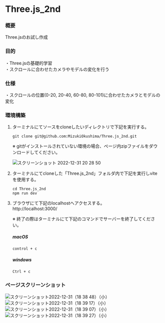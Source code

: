 # Three.js_2nd
### 概要
Three.jsのお試し作成<br>

### 目的
・Three.jsの基礎的学習<br>
・スクロールに合わせたカメラやモデルの変化を行う

### 仕様
・スクロールの位置(0-20, 20-40, 60-80, 80-101)に合わせたカメラとモデルの変化

### 環境構築
1.  ターミナルにてソースをcloneしたいディレクトリで下記を実行する。<br>
    ```
    git clone git@github.com:MizukiOkushima/Three.js_2nd.git
    ```
    
    ※ gitがインストールされていない環境の場合、ページ内zipファイルをダウンロードしてください。<br>
    
    ![スクリーンショット 2022-12-31 20 28 50](https://user-images.githubusercontent.com/95268598/210135123-973429a1-44ae-4270-8d43-d78b337edc17.png)


2.  ターミナルにてcloneした「Three.js_2nd」フォルダ内で下記を実行しviteを使用する。<br>
    ```
    cd Three.js_2nd
    npm run dev
    ```

3.  ブラウザにて下記のlocalhostへアクセスする。<br>
    http://localhost:3000/
    
    ※ 終了の際はターミナルにて下記のコマンドでサーバーを終了してください。<br>
    ##### macOS
    ```macOS
    control + c
    ```
    ##### windows
    ```windows
    Ctrl + c
    ```

### ページスクリーンショット<br>
![スクリーンショット2022-12-31（18 38 48）（小）](https://user-images.githubusercontent.com/95268598/210132203-d32895d5-e5a1-4f4f-a37b-055c2f820872.jpeg)
![スクリーンショット2022-12-31（18 39 17）（小）](https://user-images.githubusercontent.com/95268598/210132202-aa2970b5-61ea-41ac-bf89-c741d65a1dd8.jpeg)
![スクリーンショット2022-12-31（18 39 07）（小）](https://user-images.githubusercontent.com/95268598/210132201-a08ff0f6-ba01-4a5e-a0da-e7561e7cfb60.jpeg)
![スクリーンショット2022-12-31（18 39 27）（小）](https://user-images.githubusercontent.com/95268598/210132200-59b0a904-fe56-4d7e-aeea-4e78ed29e90d.jpeg)
